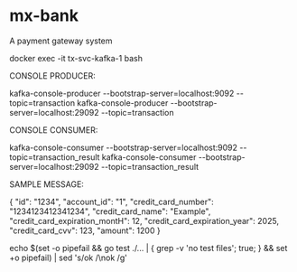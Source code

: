 # mx-bank
A payment gateway system

docker exec -it tx-svc-kafka-1 bash

CONSOLE PRODUCER:

kafka-console-producer  --bootstrap-server=localhost:9092 --topic=transaction
kafka-console-producer  --bootstrap-server=localhost:29092 --topic=transaction

CONSOLE CONSUMER:

kafka-console-consumer --bootstrap-server=localhost:9092 --topic=transaction_result
kafka-console-consumer --bootstrap-server=localhost:29092 --topic=transaction_result

SAMPLE MESSAGE:

{ "id": "1234", "account_id": "1", "credit_card_number": "1234123412341234", "credit_card_name": "Example", "credit_card_expiration_montH": 12, "credit_card_expiration_year": 2025, "credit_card_cvv": 123, "amount": 1200 }




echo $(set -o pipefail && go test ./... | { grep -v 'no test files'; true; } && set +o pipefail) | sed 's/ok /\nok /g'